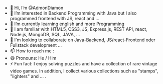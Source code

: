 - 👋 Hi, I’m @AdmonDiamon
- 👀 I’m interested in Backend Programming with Java but I also programmed frontend with JS, react and ...
- 🌱 I’m currently learning english and more Programming
- 🧠 I am familiar with HTML5, CSS3, JS, Express.js, REST API, react, Node.js, MongoDB, SQL, JAVA, ...
- 💞️ I'm looking to collaborate on Java-Backend, JS/react-Frontend oder Fullstack development ...
- 📫 How to reach me : 
- 😄 Pronouns: He / Him
- ⚡ Fun fact: I enjoy solving puzzles and have a collection of rare vintage video games. In addition, I collect various collections such as "stamps", "lighters" and ... .

<!---
AdmonDiamon/AdmonDiamon is a ✨ special ✨ repository because its `README.md` (this file) appears on your GitHub profile.
You can click the Preview link to take a look at your changes.
--->
